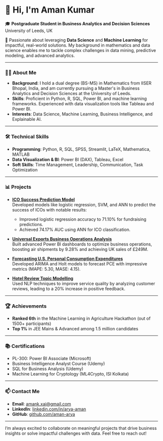 # 👋 Hi, I'm Aman Kumar

🎓 **Postgraduate Student in Business Analytics and Decision Sciences**  
University of Leeds, UK  

💼 Passionate about leveraging **Data Science** and **Machine Learning** for impactful, real-world solutions. My background in mathematics and data science enables me to tackle complex challenges in data mining, predictive modeling, and advanced analytics.

---

### 👨‍💻 About Me

- **Background**: I hold a dual degree (BS-MS) in Mathematics from IISER Bhopal, India, and am currently pursuing a Master's in Business Analytics and Decision Sciences at the University of Leeds.
- **Skills**: Proficient in Python, R, SQL, Power BI, and machine learning frameworks. Experienced with data visualization tools like Tableau and Power BI.
- **Interests**: Data Science, Machine Learning, Business Intelligence, and Explainable AI.

---

### 🛠 Technical Skills

- **Programming**: Python, R, SQL, SPSS, Streamlit, LaTeX, Mathematica, MATLAB
- **Data Visualization & BI**: Power BI (DAX), Tableau, Excel
- **Soft Skills**: Time Management, Leadership, Communication, Task Optimization

---

### 📊 Projects

- **[ICO Success Prediction Model](https://github.com/aman-arya/ico-success-prediction)**  
   Developed models like logistic regression, SVM, and ANN to predict the success of ICOs with notable results:
   - Improved logistic regression accuracy to 71.10% for fundraising predictions.
   - Achieved 74.17% AUC using ANN for ICO classification.

- **[Universal Exports Business Operations Analysis](https://github.com/aman-arya/universal-exports-analysis)**  
   Built advanced Power BI dashboards to optimize business operations, boosting air shipments by 9.28% and achieving UK sales of £249M.

- **[Forecasting U.S. Personal Consumption Expenditures](https://github.com/aman-arya/pce-forecasting)**  
   Developed ARIMA and Holt models to forecast PCE with impressive metrics (MAPE: 5.30, MASE: 4.15).

- **[Hotel Review Topic Modelling](https://github.com/aman-arya/hotel-review-topic-modelling)**  
   Used NLP techniques to improve service quality by analyzing customer reviews, leading to a 20% increase in positive feedback.

---

### 🏆 Achievements

- **Ranked 6th** in the Machine Learning in Agriculture Hackathon (out of 1500+ participants)
- **Top 1%** in JEE Mains & Advanced among 1.5 million candidates

---

### 📚 Certifications

- PL-300: Power BI Associate (Microsoft)
- Business Intelligence Analyst Course (Udemy)
- SQL for Business Analysis (Udemy)
- Machine Learning for Cryptology (ML4Crypto, ISI Kolkata)

---

### 📫 Contact Me

- **Email**: [amank.xai@gmail.com](mailto:amank.xai@gmail.com)
- **LinkedIn**: [linkedin.com/in/arya-aman](https://linkedin.com/in/arya-aman)
- **GitHub**: [github.com/aman-arya](https://github.com/aman-arya)

---

I’m always excited to collaborate on meaningful projects that drive business insights or solve impactful challenges with data. Feel free to reach out!
